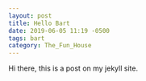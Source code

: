 ```yaml
---
layout: post
title: Hello Bart
date: 2019-06-05 11:19 -0500
tags: bart
category: The_Fun_House
---
```


Hi there, this is a post on my jekyll site.
